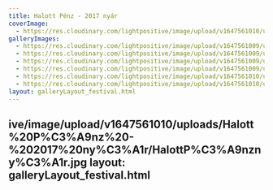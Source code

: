 ```yaml
---
title: Halott Pénz - 2017 nyár
coverImage:
  - https://res.cloudinary.com/lightpositive/image/upload/v1647561010/uploads/Halott%20P%C3%A9nz%20-%202017%20ny%C3%A1r/HalottP%C3%A9nzny%C3%A1r6.jpg
galleryImages: 
  - https://res.cloudinary.com/lightpositive/image/upload/v1647561009/uploads/Halott%20P%C3%A9nz%20-%202017%20ny%C3%A1r/HalottP%C3%A9nzny%C3%A1r1.jpg
  - https://res.cloudinary.com/lightpositive/image/upload/v1647561009/uploads/Halott%20P%C3%A9nz%20-%202017%20ny%C3%A1r/HalottP%C3%A9nzny%C3%A1r3.jpg
  - https://res.cloudinary.com/lightpositive/image/upload/v1647561009/uploads/Halott%20P%C3%A9nz%20-%202017%20ny%C3%A1r/HalottP%C3%A9nzny%C3%A1r5.jpg
  - https://res.cloudinary.com/lightpositive/image/upload/v1647561009/uploads/Halott%20P%C3%A9nz%20-%202017%20ny%C3%A1r/HalottP%C3%A9nzny%C3%A1r2.jpg
  - https://res.cloudinary.com/lightpositive/image/upload/v1647561010/uploads/Halott%20P%C3%A9nz%20-%202017%20ny%C3%A1r/HalottP%C3%A9nzny%C3%A1r4.jpg
  - https://res.cloudinary.com/lightpositive/image/upload/v1647561010/uploads/Halott%20P%C3%A9nz%20-%202017%20ny%C3%A1r/HalottP%C3%A9nzny%C3%A1r6.jpg
layout: galleryLayout_festival.html
---
```

ive/image/upload/v1647561010/uploads/Halott%20P%C3%A9nz%20-%202017%20ny%C3%A1r/HalottP%C3%A9nzny%C3%A1r.jpg
layout: galleryLayout_festival.html
---
